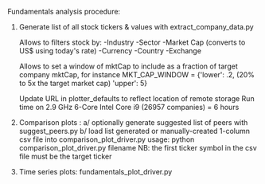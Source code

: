 Fundamentals analysis procedure:
1. Generate list of all stock tickers & values with extract_company_data.py

   Allows to filters stock by:
   -Industry
   -Sector
   -Market Cap   (converts to US$ using today's rate)
   -Currency
   -Country
   -Exchange

   Allows to set a window of mktCap to include as a fraction of target company mktCap,
   for instance
   MKT_CAP_WINDOW = {'lower': .2, (20% to 5x the target market cap)
                     'upper': 5}

   Update URL in plotter_defaults to reflect location of remote storage
   Run time on 2.9 GHz 6-Core Intel Core i9 (26957 companies)  = 6 hours

2. Comparison plots : a/ optionally generate suggested list of peers with suggest_peers.py
                      b/ load list generated or manually-created 1-column csv file
                      into comparison_plot_driver.py
                      usage: python comparison_plot_driver.py filename
                      NB: the first ticker symbol in the csv file must be the target ticker

3. Time series plots: fundamentals_plot_driver.py
